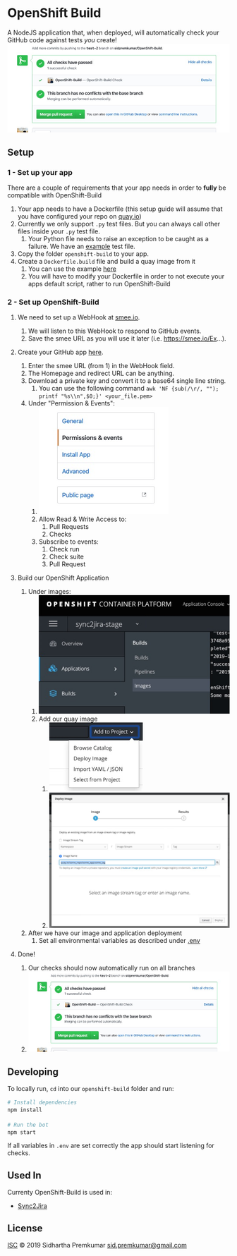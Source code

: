 # OpenShift Build
A NodeJS application that, when deployed, will automatically check your GitHub code against tests *you* create!
![Example](docs/check_example.jpeg)

## Setup

### 1 - Set up your app
There are a couple of requirements that your app needs in order to **fully** be compatible with OpenShift-Build
1. Your app needs to have a Dockerfile (this setup guide will assume that you have configured your repo on [quay.io](quat.io))
2. Currently we only support `.py` test files. But you can always call other files inside your `.py` test file.
    1. Your Python file needs to raise an exception to be caught as a failure. We have an [example](test_data/test.py) test file.
3. Copy the folder `openshift-build` to your app.
4. Create a `Dockerfile.build` file and build a quay image from it
    1. You can use the example [here](Dockerfile.example)
    1. You will have to modify your Dockerfile in order to not execute your apps default script, rather to run OpenShift-Build

### 2 - Set up OpenShift-Build

1. We need to set up a WebHook at [smee.io](https://smee.io/).
    1. We will listen to this WebHook to respond to GitHub events.
    2. Save the smee URL as you will use it later (i.e. https://smee.io/Ex...).

2. Create your GitHub app [here](https://github.com/settings/apps).
    1. Enter the smee URL (from 1) in the WebHook field.
    2. The Homepage and redirect URL can be anything.
    3. Download a private key and convert it to a base64 single line string.
        1. You can use the following command `awk 'NF {sub(/\r/, ""); printf "%s\\n",$0;}' <your_file.pem>`
    4. Under "Permission & Events":
        1. ![GitHub Permission & Events](docs/permission_and_events.jpeg)
        1. Allow Read & Write Access to:
            1. Pull Requests
            1. Checks
        2. Subscribe to events:
            1. Check run
            1. Check suite
            1. Pull Request

3. Build our OpenShift Application
    1. Under images:
        1. ![OpenShift images](docs/openShift_images.jpeg)
        1. Add our quay image
            1. ![Deploy image](docs/openShift_deploy_image.jpeg)
            2. ![Image name](docs/openShift_image_name.jpeg)
    2. After we have our image and application deployment
        1. Set all environmental variables as described under [.env](openshift-build/.env)
4. Done!
    1. Our checks should now automatically run on all branches
    1. ![Check example](docs/check_example.jpeg)


## Developing
To locally run, `cd` into our `openshift-build` folder and run:
```sh
# Install dependencies
npm install

# Run the bot
npm start
```
If all variables in `.env` are set correctly the app should start listening for checks.

## Used In
Currenty OpenShift-Build is used in: 
* [Sync2Jira](https://github.com/sidpremkumar/Sync2Jira)

## License

[ISC](LICENSE) © 2019 Sidhartha Premkumar <sid.premkumar@gmail.com>
